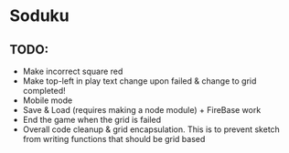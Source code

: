 # Soduku

## TODO:
- Make incorrect square red
- Make top-left in play text change upon failed & change to grid completed!
- Mobile mode
- Save & Load (requires making a node module) + FireBase work
- End the game when the grid is failed
- Overall code cleanup & grid encapsulation. This is to prevent sketch from writing functions that should be grid based
